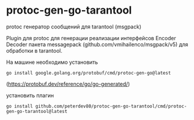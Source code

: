 # protoc-gen-go-tarantool
protoc генератор сообщений для tarantool (msgpack)

Plugin для protoc для генерации реализации интерфейсов Encoder Decoder пакета messagepack (github.com/vmihailenco/msgpack/v5) для обработки в tarantool.

На машине необходимо установить 
```
go install google.golang.org/protobuf/cmd/protoc-gen-go@latest 
```
(https://protobuf.dev/reference/go/go-generated/)


установить плагин 
```
go install github.com/peterdev80/protoc-gen-go-tarantool/cmd/protoc-gen-go-tarantool@latest
```

